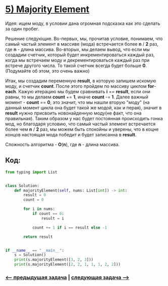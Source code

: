 # [**5) Majority Element**](https://leetcode.com/problems/majority-element/description/)

Идея: ищем моду, в условии дана огромная подсказка как это сделать за один пробег.

Решение следующие. Во-первых, мы, прочитав условие, понимаем, что самый частый элемент в массиве (мода) встречается более **n** / **2** раз, где **n** - длина массива. Во-вторых, мы делаем вывод, что если мы создадим счетчик, который будет инкрементироваться каждый раз, когда мы встречаем моду и декрементироваться каждый раз при встрече другого числа. То такой счетчик всегда будет больше **0**. (Подумайте об этом, это очень важно)

Итак, мы создадим переменную **result**, в которую запишем искомую моду, и счетчик **count**. После этого пройдем по массиву циклом **for**-**each**. Кажую итерацию мы будем сравнивать **i** == **result**, если они равны, то мы делаем **count** += **1**, иначе **count** -= **1**. Далее важный момент - **count** == **0**, это значит, что мы нашли вторую "моду" (на данный момент цикла она будет такой же модой, как и перая), значит в **result** нужно присвоить новонайденную моду(не факт, что она правильная). Таким образом у нас будет постоянная происходить гонка мод, но благодаря условию, что самый частый элемент встречается более чем **n** / **2** раз, мы можем быть спокойны и уверены, что в коцне концов настоящая мода победит и будет записанна в **result**.

Сложность алгоритма - **O**(**n**), где **n** - длина массива.

## Код:
```python
from typing import List


class Solution:
    def majorityElement(self, nums: List[int]) -> int:
        result = 0
        count = 0

        for i in nums:
            if count == 0:
                result = i

            count += 1 if i == result else -1

        return result


if __name__ == "__main__":
    s = Solution()
    print(s.majorityElement([3, 2, 3]))
    print(s.majorityElement([2, 2, 1, 1, 1, 2, 2]))

```

### [<-- предыдущая задача](https://github.com/TAskMAster339/PythonAlgorithms/tree/main/4.Remove%20Duplicates%20from%20Sorted%20Array%20II) | [следующая задача -->](https://github.com/TAskMAster339/PythonAlgorithms/tree/main/6.Rotate%20Array)
